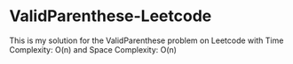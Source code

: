 # ValidParenthese-Leetcode
This is my solution for the ValidParenthese problem on Leetcode with
Time Complexity: O(n) and
Space Complexity: O(n)
